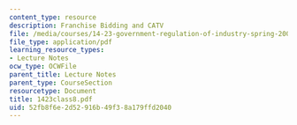 ```yaml
---
content_type: resource
description: Franchise Bidding and CATV
file: /media/courses/14-23-government-regulation-of-industry-spring-2003/52fb8f6e2d52916b49f38a179ffd2040_1423class8.pdf
file_type: application/pdf
learning_resource_types:
- Lecture Notes
ocw_type: OCWFile
parent_title: Lecture Notes
parent_type: CourseSection
resourcetype: Document
title: 1423class8.pdf
uid: 52fb8f6e-2d52-916b-49f3-8a179ffd2040
---
```

